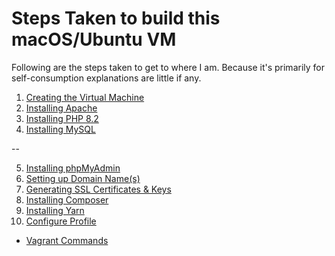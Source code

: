 # Steps Taken to build this macOS/Ubuntu VM

Following are the steps taken to get to where I am. Because it's primarily for self-consumption explanations are little if any.

1. [Creating the Virtual Machine](./01_Virtual_Machine.md)
2. [Installing Apache](./02_Apache.md)
3. [Installing PHP 8.2](./03_PHP.md)
4. [Installing MySQL](./04_MySQL.md)

--

5. [Installing phpMyAdmin](./05_phpMyAdmin.md)
6. [Setting up Domain Name(s)](./06_Domain_Names.md)
7. [Generating SSL Certificates & Keys](./07_SSL.md)
8. [Installing Composer](./08_Composer.md)
9. [Installing Yarn](./09_Yarn.md)
10. [Configure Profile](./10_Profile.md)

* [Vagrant Commands](./Commands.md)
